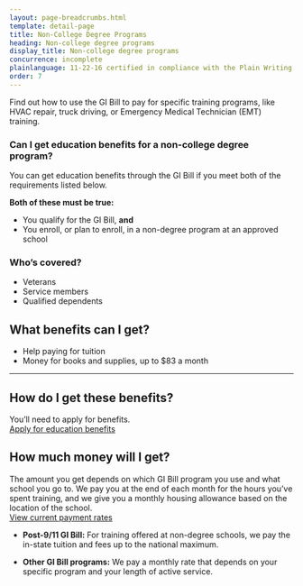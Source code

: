 ```yaml
---
layout: page-breadcrumbs.html
template: detail-page
title: Non-College Degree Programs
heading: Non-college degree programs
display_title: Non-college degree programs
concurrence: incomplete
plainlanguage: 11-22-16 certified in compliance with the Plain Writing Act
order: 7
---
```


<div class="va-introtext">

Find out how to use the GI Bill to pay for specific training programs, like HVAC repair, truck driving, or Emergency Medical Technician (EMT) training.

</div>


<div class="feature" markdown="1">

### Can I get education benefits for a non-college degree program?
You can get education benefits through the GI Bill if you meet both of the requirements listed below.

**Both of these must be true:**

- You qualify for the GI Bill, **and**
- You enroll, or plan to enroll, in a non-degree program at an approved school

### Who’s covered?
- Veterans
- Service members
- Qualified dependents

</div>

## What benefits can I get?

- Help paying for tuition
- Money for books and supplies, up to $83 a month

-----

## How do I get these benefits?

You’ll need to apply for benefits. <br>
[Apply for education benefits](/education/how-to-apply/)

## How much money will I get?

The amount you get depends on which GI Bill program you use and what school you go to. We pay you at the end of each month for the hours you’ve spent training, and we give you a monthly housing allowance based on the location of the school. <br>
[View current payment rates](https://www.benefits.va.gov/gibill/resources/benefits_resources/rate_tables.asp)

- **Post-9/11 GI Bill:** For training offered at non-degree schools, we pay the in-state tuition and fees up to the national maximum.

- **Other GI Bill programs:** We pay a monthly rate that depends on your specific program and your length of active service.


